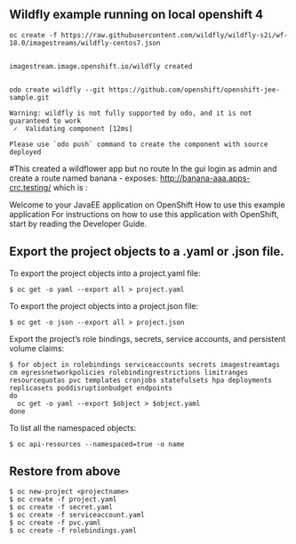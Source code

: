 ## Wildfly example running on local openshift 4

```
oc create -f https://raw.githubusercontent.com/wildfly/wildfly-s2i/wf-18.0/imagestreams/wildfly-centos7.json


imagestream.image.openshift.io/wildfly created


odo create wildfly --git https://github.com/openshift/openshift-jee-sample.git

Warning: wildfly is not fully supported by odo, and it is not guaranteed to work
 ✓  Validating component [12ms]

Please use `odo push` command to create the component with source deployed
```

#This created a wildflower app but no route
In the gui login as admin and create a route named banana - exposes:
	http://banana-aaa.apps-crc.testing/
	which is :
	
Welcome to your JavaEE application on OpenShift
How to use this example application
For instructions on how to use this application with OpenShift, start by reading the Developer Guide.







## Export the project objects to a .yaml or .json file.

To export the project objects into a project.yaml file:

```
$ oc get -o yaml --export all > project.yaml
```

To export the project objects into a project.json file:

```
$ oc get -o json --export all > project.json
```
Export the project’s role bindings, secrets, service accounts, and persistent volume claims:

```
$ for object in rolebindings serviceaccounts secrets imagestreamtags cm egressnetworkpolicies rolebindingrestrictions limitranges resourcequotas pvc templates cronjobs statefulsets hpa deployments replicasets poddisruptionbudget endpoints
do
  oc get -o yaml --export $object > $object.yaml
done
```
To list all the namespaced objects:

```
$ oc api-resources --namespaced=true -o name
```

## Restore from above 

```
$ oc new-project <projectname>
$ oc create -f project.yaml
$ oc create -f secret.yaml
$ oc create -f serviceaccount.yaml
$ oc create -f pvc.yaml
$ oc create -f rolebindings.yaml
```

